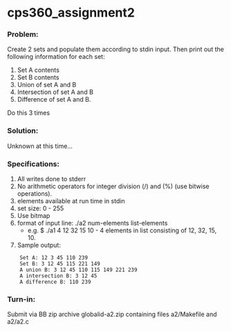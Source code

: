 # cps360_assignment2

### Problem:
Create 2 sets and populate them according to stdin input. Then print out
the following information for each set:
  1. Set A contents
  2. Set B contents
  3. Union of set A and B
  4. Intersection of set A and B
  5. Difference of set A and B.
  
Do this 3 times

### Solution:
Unknown at this time...

### Specifications:
1. All writes done to stderr
2. No arithmetic operators for integer division (/) and (%)
(use bitwise operations).
2. elements available at run time in stdin
3. set size: 0 - 255
4. Use bitmap
5. format of input line: ./a2 num-elements list-elements
    * e.g.
      $ ./a1 4 12 32 15 10
          - 4 elements in list consisting of 12, 32, 15, 10.
6. Sample output:
```
    Set A: 12 3 45 110 239
    Set B: 3 12 45 115 221 149
    A union B: 3 12 45 110 115 149 221 239
    A intersection B: 3 12 45
    A difference B: 110 239
```

### Turn-in:
Submit via BB zip archive globalid-a2.zip containing files
a2/Makefile and a2/a2.c
